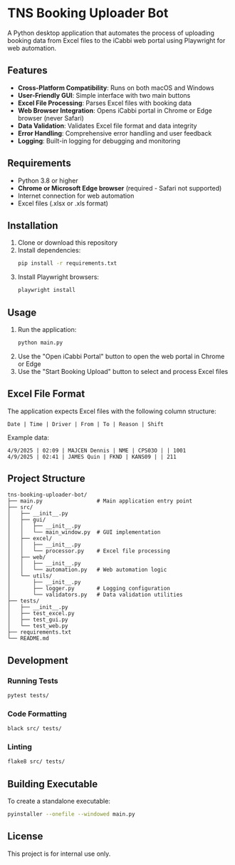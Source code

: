 # TNS Booking Uploader Bot

A Python desktop application that automates the process of uploading booking data from Excel files to the iCabbi web portal using Playwright for web automation.

## Features

- **Cross-Platform Compatibility**: Runs on both macOS and Windows
- **User-Friendly GUI**: Simple interface with two main buttons
- **Excel File Processing**: Parses Excel files with booking data
- **Web Browser Integration**: Opens iCabbi portal in Chrome or Edge browser (never Safari)
- **Data Validation**: Validates Excel file format and data integrity
- **Error Handling**: Comprehensive error handling and user feedback
- **Logging**: Built-in logging for debugging and monitoring

## Requirements

- Python 3.8 or higher
- **Chrome or Microsoft Edge browser** (required - Safari not supported)
- Internet connection for web automation
- Excel files (.xlsx or .xls format)

## Installation

1. Clone or download this repository
2. Install dependencies:
   ```bash
   pip install -r requirements.txt
   ```
3. Install Playwright browsers:
   ```bash
   playwright install
   ```

## Usage

1. Run the application:
   ```bash
   python main.py
   ```
2. Use the "Open iCabbi Portal" button to open the web portal in Chrome or Edge
3. Use the "Start Booking Upload" button to select and process Excel files

## Excel File Format

The application expects Excel files with the following column structure:
```
Date | Time | Driver | From | To | Reason | Shift
```

Example data:
```
4/9/2025 | 02:09 | MAJCEN Dennis | NME | CPS03O | | 1001
4/9/2025 | 02:41 | JAMES Quin | FKND | KANS09 | | 211
```

## Project Structure

```
tns-booking-uploader-bot/
├── main.py                 # Main application entry point
├── src/
│   ├── __init__.py
│   ├── gui/
│   │   ├── __init__.py
│   │   └── main_window.py  # GUI implementation
│   ├── excel/
│   │   ├── __init__.py
│   │   └── processor.py    # Excel file processing
│   ├── web/
│   │   ├── __init__.py
│   │   └── automation.py   # Web automation logic
│   └── utils/
│       ├── __init__.py
│       ├── logger.py       # Logging configuration
│       └── validators.py   # Data validation utilities
├── tests/
│   ├── __init__.py
│   ├── test_excel.py
│   ├── test_gui.py
│   └── test_web.py
├── requirements.txt
└── README.md
```

## Development

### Running Tests
```bash
pytest tests/
```

### Code Formatting
```bash
black src/ tests/
```

### Linting
```bash
flake8 src/ tests/
```

## Building Executable

To create a standalone executable:
```bash
pyinstaller --onefile --windowed main.py
```

## License

This project is for internal use only.

